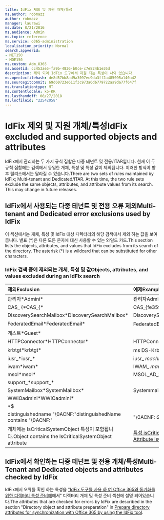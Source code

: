 ```yaml
---
title: IdFix 제외 및 지원 개체/특성
ms.author: robmazz
author: robmazz
manager: laurawi
ms.date: 8/21/2016
ms.audience: Admin
ms.topic: reference
ms.service: o365-administration
localization_priority: Normal
search.appverid:
- MET150
- MOE150
ms.custom: Adm_O365
ms.assetid: cc453ae5-fa9b-4836-b0ce-c7e824b1e36d
description: 제외 되며 IdFix 도구에서 지원 되는 특성이 나와 있습니다.
ms.openlocfilehash: de8d57bb8ad9a3097ec9da3ff2a485095a140a42
ms.sourcegitcommit: 69d60723e611f3c973a6d6779722aa9da77f647f
ms.translationtype: MT
ms.contentlocale: ko-KR
ms.lasthandoff: 08/27/2018
ms.locfileid: "22542058"
---
```

# <a name="idfix-excluded-and-supported-objects-and-attributes"></a><span data-ttu-id="d8b4c-103">IdFix 제외 및 지원 개체/특성</span><span class="sxs-lookup"><span data-stu-id="d8b4c-103">IdFix excluded and supported objects and attributes</span></span>
<span data-ttu-id="d8b4c-p101">IdFix에서 관리하는 두 가지 규칙 집합은 다중 테넌트 및 전용/ITAR입니다. 현재 이 두 규칙 집합에는 검색에서 동일한 개체, 특성 및 특성 값이 제외됩니다. 이러한 방식이 향후 릴리스에서는 달라질 수 있습니다.</span><span class="sxs-lookup"><span data-stu-id="d8b4c-p101">There are two sets of rules maintained by IdFix; Multi-tenant and Dedicated/ITAR. At this time, the two rule sets exclude the same objects, attributes, and attribute values from its search. This may change in future releases.</span></span>
  
## <a name="multi-tenant-and-dedicated-error-exclusions-used-by-idfix"></a><span data-ttu-id="d8b4c-107">IdFix에서 사용되는 다중 테넌트 및 전용 오류 제외</span><span class="sxs-lookup"><span data-stu-id="d8b4c-107">Multi-tenant and Dedicated error exclusions used by IdFix</span></span>
<span data-ttu-id="d8b4c-p102">이 섹션에서는 개체, 특성 및 IdFix 대상 디렉터리의 해당 검색에서 제외 하는 값을 보여줍니다. 별표 (\*)은 다른 모든 문자에 대신 사용할 수 있는 와일드 카드.</span><span class="sxs-lookup"><span data-stu-id="d8b4c-p102">This section lists the objects, attributes, and values that IdFix excludes from its search of the directory. The asterisk (\*) is a wildcard that can be substituted for other characters.</span></span>
  
### <a name="objects-attributes-and-values-excluded-during-an-idfix-search"></a><span data-ttu-id="d8b4c-110">IdFix 검색 중에 제외되는 개체, 특성 및 값</span><span class="sxs-lookup"><span data-stu-id="d8b4c-110">Objects, attributes, and values excluded during an IdFix search</span></span>

|<span data-ttu-id="d8b4c-111">**제외**</span><span class="sxs-lookup"><span data-stu-id="d8b4c-111">**Exclusion**</span></span>|<span data-ttu-id="d8b4c-112">**예제**</span><span class="sxs-lookup"><span data-stu-id="d8b4c-112">**Example**</span></span>|
|:-----|:-----|
|<span data-ttu-id="d8b4c-113">관리자\*</span><span class="sxs-lookup"><span data-stu-id="d8b4c-113">Admini\*</span></span> |<span data-ttu-id="d8b4c-114">관리자</span><span class="sxs-lookup"><span data-stu-id="d8b4c-114">Administrator</span></span> |
|<span data-ttu-id="d8b4c-115">CAS_ {\*</span><span class="sxs-lookup"><span data-stu-id="d8b4c-115">CAS_{\*</span></span>  |<span data-ttu-id="d8b4c-116">CAS_{fe35fc98e69e4d08}</span><span class="sxs-lookup"><span data-stu-id="d8b4c-116">CAS_{fe35fc98e69e4d08}</span></span> |
|<span data-ttu-id="d8b4c-117">DiscoverySearchMailbox\*</span><span class="sxs-lookup"><span data-stu-id="d8b4c-117">DiscoverySearchMailbox\*</span></span>  |<span data-ttu-id="d8b4c-118">DiscoverySearchMailbox</span><span class="sxs-lookup"><span data-stu-id="d8b4c-118">DiscoverySearchMailbox</span></span>  |
|<span data-ttu-id="d8b4c-119">FederatedEmail\*</span><span class="sxs-lookup"><span data-stu-id="d8b4c-119">FederatedEmail\*</span></span> |<span data-ttu-id="d8b4c-p103">FederatedEmail 합니다. *GUID*</span><span class="sxs-lookup"><span data-stu-id="d8b4c-p103">FederatedEmail. *GUID*</span></span> |
|<span data-ttu-id="d8b4c-122">게스트\*</span><span class="sxs-lookup"><span data-stu-id="d8b4c-122">Guest\*</span></span> ||
|<span data-ttu-id="d8b4c-123">HTTPConnector\*</span><span class="sxs-lookup"><span data-stu-id="d8b4c-123">HTTPConnector\*</span></span>  |<span data-ttu-id="d8b4c-124">HTTPConnector</span><span class="sxs-lookup"><span data-stu-id="d8b4c-124">HTTPConnector</span></span> |
|<span data-ttu-id="d8b4c-125">krbtgt\*</span><span class="sxs-lookup"><span data-stu-id="d8b4c-125">krbtgt\*</span></span> |<span data-ttu-id="d8b4c-126">ms DS-KrbTgt 링크</span><span class="sxs-lookup"><span data-stu-id="d8b4c-126">ms-DS-KrbTgt-Link</span></span> |
|<span data-ttu-id="d8b4c-127">iusr_\*</span><span class="sxs-lookup"><span data-stu-id="d8b4c-127">iusr_\*</span></span> |<span data-ttu-id="d8b4c-128">iusr_ *machinename*</span><span class="sxs-lookup"><span data-stu-id="d8b4c-128">iusr_ *machinename*</span></span> |
|<span data-ttu-id="d8b4c-129">iwam\*</span><span class="sxs-lookup"><span data-stu-id="d8b4c-129">iwam\*</span></span>  |<span data-ttu-id="d8b4c-130">IWAM_ *machinename*</span><span class="sxs-lookup"><span data-stu-id="d8b4c-130">IWAM_ *machinename*</span></span> |
|<span data-ttu-id="d8b4c-131">msol\*</span><span class="sxs-lookup"><span data-stu-id="d8b4c-131">msol\*</span></span> |<span data-ttu-id="d8b4c-132">MSOL_AD_SYNC</span><span class="sxs-lookup"><span data-stu-id="d8b4c-132">MSOL_AD_SYNC</span></span> |
|<span data-ttu-id="d8b4c-133">support_\*</span><span class="sxs-lookup"><span data-stu-id="d8b4c-133">support_\*</span></span> ||
|<span data-ttu-id="d8b4c-134">SystemMailbox\*</span><span class="sxs-lookup"><span data-stu-id="d8b4c-134">SystemMailbox\*</span></span> |<span data-ttu-id="d8b4c-135">Systemmailbox { *GUID* }</span><span class="sxs-lookup"><span data-stu-id="d8b4c-135">Systemmailbox{ *GUID*  }</span></span>|
|<span data-ttu-id="d8b4c-136">WWIOadmini\*</span><span class="sxs-lookup"><span data-stu-id="d8b4c-136">WWIOadmini\*</span></span>  ||
|\*$ ||
|<span data-ttu-id="d8b4c-137">distinguishedname "\0ACNF:"</span><span class="sxs-lookup"><span data-stu-id="d8b4c-137">distinguishedName contains "\0ACNF:"</span></span>|<span data-ttu-id="d8b4c-138">"\0ACNF: *GUID* "</span><span class="sxs-lookup"><span data-stu-id="d8b4c-138">"\0ACNF: *GUID*  "</span></span> |
|<span data-ttu-id="d8b4c-139">개체에는 IsCriticalSystemObject 특성이 포함됩니다.</span><span class="sxs-lookup"><span data-stu-id="d8b4c-139">Object contains the IsCriticalSystemObject attribute</span></span> |<span data-ttu-id="d8b4c-140">[특성 isCriticalSystemObject](https://go.microsoft.com/fwlink/p/?LinkId=401169)를 참조 하십시오.</span><span class="sxs-lookup"><span data-stu-id="d8b4c-140">See [Attribute isCriticalSystemObject](https://go.microsoft.com/fwlink/p/?LinkId=401169).</span></span> |
   
## <a name="multi-tenant-and-dedicated-objects-and-attributes-checked-by-idfix"></a><span data-ttu-id="d8b4c-141">IdFix에서 확인하는 다중 테넌트 및 전용 개체/특성</span><span class="sxs-lookup"><span data-stu-id="d8b4c-141">Multi-Tenant and Dedicated objects and attributes checked by IdFix</span></span>
<span data-ttu-id="d8b4c-142">IdFix에서 오류를 확인 하는 특성을 ["IdFix 도구를 사용 하 여 Office 365와 동기화를 위한 디렉터리 특성 준비에](prepare-directory-attributes-for-synch-with-idfix.md)에서" 디렉터리 개체 및 특성 준비 섹션에 설명 되어있습니다.</span><span class="sxs-lookup"><span data-stu-id="d8b4c-142">The attributes that are checked for errors by IdFix are described in the section "Directory object and attribute preparation" in [Prepare directory attributes for synchronization with Office 365 by using the IdFix tool](prepare-directory-attributes-for-synch-with-idfix.md).</span></span>
  

